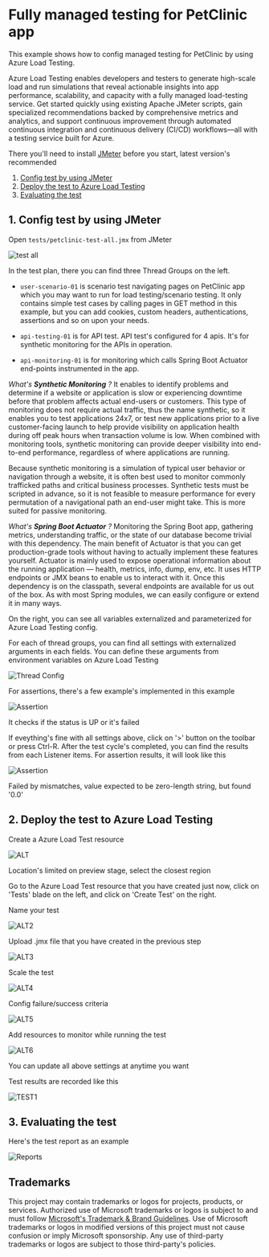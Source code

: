 # Fully managed testing for PetClinic app

This example shows how to config managed testing for PetClinic by using Azure Load Testing. 

Azure Load Testing enables developers and testers to generate high-scale load and run simulations that reveal actionable insights into app performance, scalability, and capacity with a fully managed load-testing service. Get started quickly using existing Apache JMeter scripts, gain specialized recommendations backed by comprehensive metrics and analytics, and support continuous improvement through automated continuous integration and continuous delivery (CI/CD) workflows—all with a testing service built for Azure.

There you'll need to install [JMeter](https://jmeter.apache.org/download_jmeter.cgi) before you start, latest version's recommended

1. [Config test by using JMeter](#1-config-test-by-using-jmeter)
2. [Deploy the test to Azure Load Testing](#2-deploy-the-test-to-azure-load-testing)
3. [Evaluating the test](#3-evaluating-the-test)

## 1. Config test by using JMeter

Open `tests/petclinic-test-all.jmx` from JMeter

![test all](media/alt-jmeter1.png)

In the test plan, there you can find three Thread Groups on the left. 

- `user-scenario-01` is scenario test navigating pages on PetClinic app which you may want to run for load testing/scenario testing. It only contains simple test cases by calling pages in GET method in this example, but you can add cookies, custom headers, authentications, assertions and so on upon your needs.

- `api-testing-01` is for API test. API test's configured for 4 apis. It's for synthetic monitoring for the APIs in operation. 

- `api-monitoring-01` is for monitoring which calls Spring Boot Actuator end-points instrumented in the app.

_What's **Synthetic Monitoring** ?_ It enables to identify problems and determine if a website or application is slow or experiencing downtime before that problem affects actual end-users or customers. This type of monitoring does not require actual traffic, thus the name synthetic, so it enables you to test applications 24x7, or test new applications prior to a live customer-facing launch to help provide visibility on application health during off peak hours when transaction volume is low. When combined with monitoring tools, synthetic monitoring can provide deeper visibility into end-to-end performance, regardless of where applications are running. 

Because synthetic monitoring is a simulation of typical user behavior or navigation through a website, it is often best used to monitor commonly trafficked paths and critical business processes. Synthetic tests must be scripted in advance, so it is not feasible to measure performance for every permutation of a navigational path an end-user might take. This is more suited for passive monitoring.

_What's **Spring Boot Actuator** ?_ Monitoring the Spring Boot app, gathering metrics, understanding traffic, or the state of our database become trivial with this dependency. The main benefit of Actuator is that you can get production-grade tools without having to actually implement these features yourself. 
Actuator is mainly used to expose operational information about the running application — health, metrics, info, dump, env, etc. It uses HTTP endpoints or JMX beans to enable us to interact with it.
Once this dependency is on the classpath, several endpoints are available for us out of the box. As with most Spring modules, we can easily configure or extend it in many ways.

On the right, you can see all variables externalized and parameterized for Azure Load Testing config.

For each of thread groups, you can find all settings with externalized arguments in each fields. You can define these arguments from environment variables on Azure Load Testing

![Thread Config](media/alt-jmeter2.png)

For assertions, there's a few example's implemented in this example

![Assertion](media/alt-jmeter3.png)

It checks if the status is UP or it's failed

If eveything's fine with all settings above, click on '>' button on the toolbar or press Ctrl-R. After the test cycle's completed, you can find the results from each Listener items. For assertion results, it will look like this

![Assertion](media/alt-jmeter4.png)

Failed by mismatches, value expected to be zero-length string, but found '0.0'

## 2. Deploy the test to Azure Load Testing

Create a Azure Load Test resource

![ALT](media/alt-alt1.png)

Location's limited on preview stage, select the closest region 

Go to the Azure Load Test resource that you have created just now, click on 'Tests' blade on the left, and click on 'Create Test' on the right. 

Name your test

![ALT2](media/alt-alt2.png)

Upload .jmx file that you have created in the previous step

![ALT3](media/alt-alt3.png)

Scale the test

![ALT4](media/alt-alt4.png)

Config failure/success criteria

![ALT5](media/alt-alt5.png)

Add resources to monitor while running the test

![ALT6](media/alt-alt6.png)

You can update all above settings at anytime you want

Test results are recorded like this

![TEST1](media/alt-test1.png)

## 3. Evaluating the test

Here's the test report as an example

![Reports](media/cicd-alt-report.png)


## Trademarks

This project may contain trademarks or logos for projects, products, or services. Authorized use of Microsoft trademarks or logos is subject to and must follow [Microsoft's Trademark & Brand Guidelines](https://www.microsoft.com/en-us/legal/intellectualproperty/trademarks/usage/general). Use of Microsoft trademarks or logos in modified versions of this project must not cause confusion or imply Microsoft sponsorship. Any use of third-party trademarks or logos are subject to those third-party's policies.
